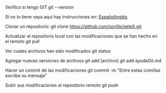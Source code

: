 Verifico si tengo GIT
	git --version

Si no lo tiene vaya aquí hay instrucciones en: [Español](http://git-scm.com/book/es/Empezando-Instalando-Git)[Inglés](https://help.github.com/articles/set-up-git)

Clonar un repositorio:
	git clone https://github.com/son0p/eeleX.git

Actualizar el repositorio local con las modificaciones que se han hecho en el remoto
	git pull

Ver cuales archivos han sido modificados
	git status

Agregar nuevas versiones de archivos
	git add [archivo]
	git add ayudaGit.md


Hacer un commit de las modificaciones
	git commit -m "Entre estas comillas escribe su mensaje"

Subir sus modificaciones al repositorio remoto
	git push
